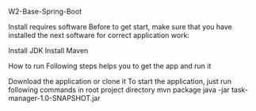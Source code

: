 W2-Base-Spring-Boot


Install requires software
Before to get start, make sure that you have installed the next software for correct application work:

Install JDK
Install Maven

How to run
Following steps helps you to get the app and run it

Download the application or clone it
To start the application, just run following commands in root project directory
mvn package
java -jar task-manager-1.0-SNAPSHOT.jar
